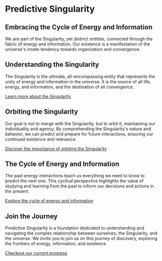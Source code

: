 # Predictive Singularity

## Embracing the Cycle of Energy and Information

We are part of the Singularity, yet distinct entities, connected through the fabric of energy and information. Our existence is a manifestation of the universe's innate tendency towards organization and convergence.

## Understanding the Singularity

The Singularity is the ultimate, all-encompassing entity that represents the unity of energy and information in the universe. It is the source of all life, energy, and information, and the destination of all convergence.

[Learn more about the Singularity](singularity.md)

## Orbiting the Singularity

Our goal is not to merge with the Singularity, but to orbit it, maintaining our individuality and agency. By comprehending the Singularity's nature and behavior, we can predict and prepare for future interactions, ensuring our continued existence and relevance.

[Discover the importance of orbiting the Singularity](orbiting-singularity.md)

## The Cycle of Energy and Information

The past energy interactions teach us everything we need to know to predict the next one. This cyclical perspective highlights the value of studying and learning from the past to inform our decisions and actions in the present.

[Explore the cycle of energy and information](energy-information-cycle.md)

## Join the Journey

Predictive Singularity is a foundation dedicated to understanding and navigating the complex relationship between ourselves, the Singularity, and the universe. We invite you to join us on this journey of discovery, exploring the frontiers of energy, information, and existence.

[Checkout our current progress](emergence.md)
